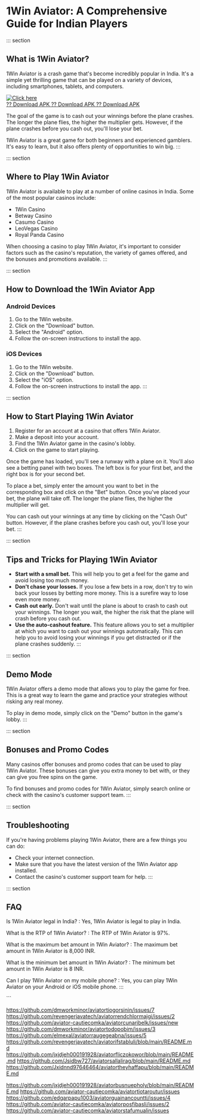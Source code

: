 # 1Win Aviator: A Comprehensive Guide for Indian Players

::: section
## What is 1Win Aviator?

1Win Aviator is a crash game that\'s become incredibly popular in India.
It\'s a simple yet thrilling game that can be played on a variety of
devices, including smartphones, tablets, and computers.

[![Click
here](https://readscoops.com/wp-content/uploads/2023/03/Readscoop-aviator-1-1.jpg)](https://traff.sbs/deff)\
[?? Download APK ?? Download APK ?? Download
APK](https://traff.sbs/deff)

The goal of the game is to cash out your winnings before the plane
crashes. The longer the plane flies, the higher the multiplier gets.
However, if the plane crashes before you cash out, you\'ll lose your
bet.

1Win Aviator is a great game for both beginners and experienced
gamblers. It\'s easy to learn, but it also offers plenty of
opportunities to win big.
:::

::: section
## Where to Play 1Win Aviator

1Win Aviator is available to play at a number of online casinos in
India. Some of the most popular casinos include:

-   1Win Casino
-   Betway Casino
-   Casumo Casino
-   LeoVegas Casino
-   Royal Panda Casino

When choosing a casino to play 1Win Aviator, it\'s important to consider
factors such as the casino\'s reputation, the variety of games offered,
and the bonuses and promotions available.
:::

::: section
## How to Download the 1Win Aviator App

### Android Devices

1.  Go to the 1Win website.
2.  Click on the "Download" button.
3.  Select the "Android" option.
4.  Follow the on-screen instructions to install the app.

### iOS Devices

1.  Go to the 1Win website.
2.  Click on the "Download" button.
3.  Select the "iOS" option.
4.  Follow the on-screen instructions to install the app.
:::

::: section
## How to Start Playing 1Win Aviator

1.  Register for an account at a casino that offers 1Win Aviator.
2.  Make a deposit into your account.
3.  Find the 1Win Aviator game in the casino\'s lobby.
4.  Click on the game to start playing.

Once the game has loaded, you\'ll see a runway with a plane on it.
You\'ll also see a betting panel with two boxes. The left box is for
your first bet, and the right box is for your second bet.

To place a bet, simply enter the amount you want to bet in the
corresponding box and click on the "Bet" button. Once you\'ve
placed your bet, the plane will take off. The longer the plane flies,
the higher the multiplier will get.

You can cash out your winnings at any time by clicking on the "Cash
Out" button. However, if the plane crashes before you cash out,
you\'ll lose your bet.
:::

::: section
## Tips and Tricks for Playing 1Win Aviator

-   **Start with a small bet.** This will help you to get a feel for the
    game and avoid losing too much money.
-   **Don\'t chase your losses.** If you lose a few bets in a row,
    don\'t try to win back your losses by betting more money. This is a
    surefire way to lose even more money.
-   **Cash out early.** Don\'t wait until the plane is about to crash to
    cash out your winnings. The longer you wait, the higher the risk
    that the plane will crash before you cash out.
-   **Use the auto-cashout feature.** This feature allows you to set a
    multiplier at which you want to cash out your winnings
    automatically. This can help you to avoid losing your winnings if
    you get distracted or if the plane crashes suddenly.
:::

::: section
## Demo Mode

1Win Aviator offers a demo mode that allows you to play the game for
free. This is a great way to learn the game and practice your strategies
without risking any real money.

To play in demo mode, simply click on the "Demo" button in the
game\'s lobby.
:::

::: section
## Bonuses and Promo Codes

Many casinos offer bonuses and promo codes that can be used to play 1Win
Aviator. These bonuses can give you extra money to bet with, or they can
give you free spins on the game.

To find bonuses and promo codes for 1Win Aviator, simply search online
or check with the casino\'s customer support team.
:::

::: section
## Troubleshooting

If you\'re having problems playing 1Win Aviator, there are a few things
you can do:

-   Check your internet connection.
-   Make sure that you have the latest version of the 1Win Aviator app
    installed.
-   Contact the casino\'s customer support team for help.
:::

::: section
## FAQ

Is 1Win Aviator legal in India?
:   Yes, 1Win Aviator is legal to play in India.

What is the RTP of 1Win Aviator?
:   The RTP of 1Win Aviator is 97%.

What is the maximum bet amount in 1Win Aviator?
:   The maximum bet amount in 1Win Aviator is 8,000 INR.

What is the minimum bet amount in 1Win Aviator?
:   The minimum bet amount in 1Win Aviator is 8 INR.

Can I play 1Win Aviator on my mobile phone?
:   Yes, you can play 1Win Aviator on your Android or iOS mobile phone.
:::

\`\`\`

https://github.com/dmworkminor/aviatortiogorsinin/issues/7
https://github.com/revengerjavatech/aviatorrendchlormajgi/issues/2
https://github.com/aviator-cautiecomka/aviatorcunaribelk/issues/new
https://github.com/dmworkminor/aviatortodopobim/issues/3
https://github.com/elmexal/aviatorraugegeabna/issues/5
https://github.com/revengerjavatech/aviatorifstabluli/blob/main/README.md
https://github.com/jxjdjeh000191928/aviatorfliczokowor/blob/main/README.md
https://github.com/Jsidbw727/aviatorsallalirag/blob/main/README.md
https://github.com/Jxidnnd97646464/aviatortheyhaffapu/blob/main/README.md

https://github.com/jxjdjeh000191928/aviatorbusnuepholy/blob/main/README.md
https://github.com/aviator-cautiecomka/aviatortiotaroutur/issues
https://github.com/edgarpapu1003/aviatorguainancountti/issues/4
https://github.com/aviator-cautiecomka/aviatorposfibasli/issues/2
https://github.com/aviator-cautiecomka/aviatorstafumualin/issues
